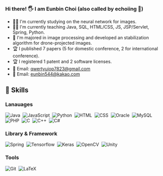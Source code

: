 ### Hi there! 🖐 I am Eunbin Choi (also called by echoiing 💛) 
- 👨‍💻 I'm currently studying on the neural network for images.
- 👨‍🏫 I'm currently teaching Java, SQL, HTML/CSS, JS, JSP/Servlet, Spring, Python.
- 🥈 I'm majored in image processing and developed an stabilization algorithm for drone-projected images.
- 🏆 I published 7 papers (5 for domestic conference, 2 for international conference).
- 🏆 I registered 1 patent and 2 software licenses. 
- 💬 Email: qwertyuiop7823@gmail.com
- 💬 Email: eunbin544@kakao.com

## 💪 Skills 
### Lanauages
<img alt="Java" src="https://img.shields.io/badge/Java-007396?style=flat-square&logo=Java&logoColor=white"/>&nbsp;&nbsp;<img alt="JavaScript" src="https://img.shields.io/badge/JavaScript-F7DF1E?style=flat-square&logo=JavaScript&logoColor=black"/>&nbsp;&nbsp;<img alt="Python" src="https://img.shields.io/badge/Python-3776AB?style=flat-square&logo=Python&logoColor=white"/>&nbsp;&nbsp;<img alt="HTML" src ="https://img.shields.io/badge/HTML5-E34F26?&style=flat-square&logo=HTML5&logoColor=white"/>&nbsp;&nbsp;<img alt="CSS" src ="https://img.shields.io/badge/CSS3-1572B6?&style=flat-square&logo=CSS3&logoColor=white"/>&nbsp;&nbsp;<img alt="Oracle" src ="https://img.shields.io/badge/Oracle-F80000?&style=flat-square&logo=Oracle&logoColor=white"/>&nbsp;&nbsp;<img alt="MySQL" src ="https://img.shields.io/badge/MySQL-4479A1?&style=flat-square&logo=MySQL&logoColor=white"/>&nbsp;&nbsp;<img alt="PHP" src ="https://img.shields.io/badge/PHP-777BB4?&style=flat-square&logo=PHP&logoColor=white"/>&nbsp;&nbsp;<img alt="C" src ="https://img.shields.io/badge/C-2300599C?&style=flat-square&logo=C&logoColor=white"/>&nbsp;&nbsp;<img alt="C++" src ="https://img.shields.io/badge/C++-00599C?&style=flat-square&logo=C%2B%2B&logoColor=white"/>&nbsp;&nbsp;<img alt="C#" src ="https://img.shields.io/badge/C%23-000000?&style=flat-square&logo=Csharp&logoColor=white"/>

### Library & Framework
<img alt="Spring" src="https://img.shields.io/badge/Spring-6DB33F?style=flat-square&logo=Spring&logoColor=white"/>&nbsp;&nbsp;<img alt="Tensorflow" src="https://img.shields.io/badge/Tensorflow-FF6F00?style=flat-square&logo=Tensorflow&logoColor=white"/>&nbsp;&nbsp;<img alt="Keras" src="https://img.shields.io/badge/Keras-D00000?style=flat-square&logo=Keras&logoColor=white"/>&nbsp;&nbsp;<img alt="OpenCV" src="https://img.shields.io/badge/OpenCV-5C3EE8?style=flat-square&logo=OpenCV&logoColor=white"/>&nbsp;&nbsp;<img alt="Unity" src="https://img.shields.io/badge/Unity-000000?style=flat-square&logo=Unity&logoColor=white"/>

### Tools
<img alt="Git" src="https://img.shields.io/badge/Git-F05032?style=flat-square&logo=Git&logoColor=white"/>&nbsp;&nbsp;<img alt="LaTeX" src="https://img.shields.io/badge/LaTeX-008080?style=flat-square&logo=LaTeX&logoColor=white"/>




<!--
**EunBinChoi/EunBinChoi** is a ✨ _special_ ✨ repository because its `README.md` (this file) appears on your GitHub profile.

Here are some ideas to get you started:

- 🔭 I’m currently working on ...
- 🌱 I’m currently learning ...
- 👯 I’m looking to collaborate on ...
- 🤔 I’m looking for help with ...
- 💬 Ask me about ...
- 📫 How to reach me: ...
- 😄 Pronouns: ...
- ⚡ Fun fact: ...

badges: https://github.com/Ileriayo/markdown-badges
-->

